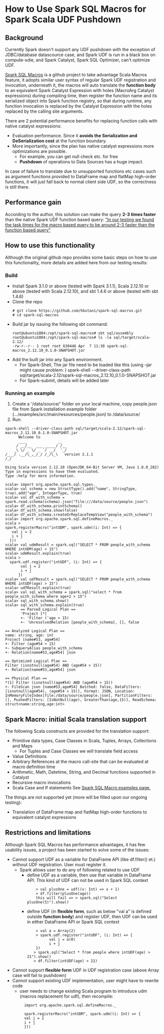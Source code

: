 # How to Use Spark SQL Macros for Spark Scala UDF Pushdown   

## Background
Currently Spark doesn't support any UDF pushdown with the exception of JDBC/database datascource case, and Spark UDF is run in a black box on compute-sdie, and Spark Catalyst, Spark SQL Optimizer, can't optimize UDF.  

[Spark SQL Macros](https://github.com/hbutani/spark-sql-macros) is a github project to take advantage Scala Macros feature, it adopts similar user syntax of regular Spark UDF registration and invocation, underneath it, the macros will auto translate the **function body** to an equivalent Spark Catalyst Expression with holes (MacroArg Catalyst expressions) during compiling time, then register the function name and its serialized object into Spark function registry, so that during runtime, any function invocation is replaced by the Catalyst Expression with the holes replaced by the calling site arguments.  

There are 2 potential performance benefits for replacing function calls with native catalyst expressions:
- Evaluation performance. Since it **avoids the Serialization and DeSerialization cost** at the function boundary.
- More importantly, since the plan has native catalyst expressions more optimizations are possible.
  - For example, you can get null check etc. for free
  - **Pushdown** of operations to Data Sources has a huge impact. 

In case of failure to translate due to unsupported functions etc cases such as argument functions provided to DataFrame map and flatMap high-order functions, it will just fall back 
to normal client side UDF, so the correctness is still there. 

## Performance gain
According to the author, this solution can make the query **2-3 times faster** than the native Spark UDF function based query:
["In our testing we found the task times for the macro based query to be around 2-3 faster than the function based query"](https://github.com/hbutani/spark-sql-macros)

## How to use this functionality
Although the original github repo provides some basic steps on how to use this functionality, more details are added here from our testing results: 
### Build
- Install Spark 3.1.0 or above (tested with Spark 3.1.1), Scala 2.12.10 or above (tested with Scala 2.12.10), and sbt 1.4.6 or above (tested with sbt 1.4.6)
- Clone the repo
  ```
  # git clone https://github.com/hbutani/spark-sql-macros.git
  # cd spark-sql-macros
  ```
- Build jar by issuing the following sbt command:
  ```shell
  root@ubuntu1804:/opt/spark-sql-macros# sbt sql/assembly
  root@ubuntu1804:/opt/spark-sql-macros# ls -la sql/target/scala-2.12/
  -rw-r--r-- 1 root root 630446 Apr  7 11:30 spark-sql-macros_2.12.10_0.1.0-SNAPSHOT.jar
  ```
- Add the built jar into any Spark environment. 
  - For Spark-Shell, The jar file need to be loaded like this (using –jar might cause problem: ) spark-shell --driver-class-path sql/target/scala-2.12/spark-sql-macros_2.12.10_0.1.0-SNAPSHOT.jar
  - For Spark-submit, details will be added later
### Running an example
1. Create a '/data/source/' folder on your local machine, copy people.json file from Spark installation example folder (.../examples/src/main/resources/people.json) to /data/source/
2. Run:
```SLF4J: Class path contains multiple SLF4J bindings.
spark-shell --driver-class-path sql/target/scala-2.12/spark-sql-macros_2.12.10_0.1.0-SNAPSHOT.jar
      Welcome to
      ____              __
     / __/__  ___ _____/ /__
    _\ \/ _ \/ _ `/ __/  '_/
/___/ .__/\_,_/_/ /_/\_\   version 3.1.1
/_/

Using Scala version 2.12.10 (OpenJDK 64-Bit Server VM, Java 1.8.0_282)
Type in expressions to have them evaluated.
Type :help for more information.

scala> import org.apache.spark.sql.types._
scala> val schema = new StructType().add("name", StringType, true).add("age", IntegerType, true)
scala> val df_with_schema = spark.read.schema(schema).json("file:///data/source/people.json")
scala> df_with_schema.printSchema()
scala> df_with_schema.show(false)
scala> df_with_schema.createOrReplaceTempView("people_with_schema")
scala> import org.apache.spark.sql.defineMacros._
scala >
spark.registerMacro("intUDM", spark.udm((i: Int) => {
   val j = 2
   i + j
  }))
scala> val udmResult = spark.sql("SELECT * FROM people_with_schema WHERE intUDM(age) > 15")
scala> udmResult.explain(true)
scala >
  spark.udf.register("intUDF", (i: Int) => {
       val j = 2
       i + j
      })
scala> val udfResult = spark.sql("SELECT * FROM people_with_schema WHERE intUDF(age) > 15")
scala> udfResult.explain(true)
scala> val sql_with_schema = spark.sql("select * from people_with_schema where age+2 > 15")
scala> sql_with_schema.show()
scala> sql_with_schema.explain(true)
       == Parsed Logical Plan ==
       'Project [*]
       +- 'Filter ('age > 15)
       +- 'UnresolvedRelation [people_with_schema], [], false

== Analyzed Logical Plan ==
name: string, age: int
Project [name#53, age#54]
+- Filter (age#54 > 15)
+- SubqueryAlias people_with_schema
+- Relation[name#53,age#54] json

== Optimized Logical Plan ==
Filter (isnotnull(age#54) AND (age#54 > 15))
+- Relation[name#53,age#54] json

== Physical Plan ==
*(1) Filter (isnotnull(age#54) AND (age#54 > 15))
+- FileScan json [name#53,age#54] Batched: false, DataFilters: [isnotnull(age#54), (age#54 > 15)], Format: JSON, Location: InMemoryFileIndex[file:/data/source/people.json], PartitionFilters: [], PushedFilters: [IsNotNull(age), GreaterThan(age,15)], ReadSchema: struct<name:string,age:int>
```
## Spark Macro: initial Scala translation support

The following Scala constructs are provided for the translation support:

- Primitive data types, Case Classes in Scala, Tuples, Arrays, Collections and Maps
  - For Tuples and Case Classes we will translate field access
- Value Definitions
- Arbitrary References at the macro call-site that can be evaluated at macro definition time
- Arithmetic, Math, Datetime, String, and Decimal functions supported in Catalyst
- Recursive macro invocations
- Scala Case and If statements
See [Spark SQL Macro examples page.](https://github.com/hbutani/spark-sql-macros/wiki/Spark_SQL_Macro_examples) 

The things are not supported yet (more will be filled upon our ongoing testing):
- Translation of DataFrame map and flatMap high-order functions to equivalent catalyst expressions

## Restrictions and limitations

Although Spark SQL Macros has performance advantages, it has few usability issues, a project has been started to solve some of the issues:
- Cannot support UDF as a variable for DataFrame API (like df.filter() et.) without UDF registration. User must register it.
  - Spark allows user to do any of following related to use UDF
      - define UDF as a variable, then use that variable in DataFrame API. This kind of UDF can not be used in Spark SQL context
        ```shell
            > val plusOne = udf((x: Int) => x + 1)
            > df.filter(plusOne(age))
            this will fail => > spark.sql("Select plusOne(5)").show()              
        ```
      - define UDF (in **flexible form**, such as below "val a" is defined outside **function body**) and register UDF, then UDF can be used in either DataFrame API or Spark SQL context
        ```shell
            > val a = Array(2)
            > spark.udf.register("intUDF", (i: Int) => {
                  val j = a(0)
                  i + j
            })
           > spark.sql("Select * from people where intUDF(age) > 21").show()
           > df.filter(intUDF(age) > 21)    
        ```
- Cannot support **flexible form** UDF in UDF registration case (above Array case will fail to pushdown)
- Cannot support existing UDF implementation, user might have to rewrite code
  - user needs to change existing Scala program to introduce udm (macros replacement for udf), then recompile: 
    ```shell
      import org.apache.spark.sql.defineMacros._

      spark.registerMacro("intUDM", spark.udm((i: Int) => {
      val j = 2
      i + j
      }))
    ```
    
